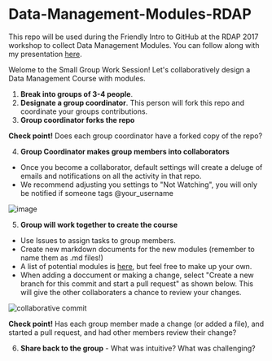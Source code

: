 # Data-Management-Modules-RDAP
This repo will be used during the Friendly Intro to GitHub at the RDAP 2017 workshop to collect Data Management Modules. You can follow along with my presentation [here](https://docs.google.com/presentation/d/1TrFqki9hXt0Aw9YcSACDWdVif2RI237hGkTdypxf3kI/edit?usp=sharing).

Welome to the Small Group Work Session!
Let's collaboratively design a Data Management Course with modules.   

1. **Break into groups of 3-4 people**.
2. **Designate a group coordinator**. This person will fork this repo and coordinate your groups contributions. 
3. **Group coordinator forks the repo** 

**Check point!** Does each group coordinator have a forked copy of the repo?

4. **Group Coordinator makes group members into collaborators**
- Once you become a collaborator, default settings will create a deluge of emails and notifications on all the activity in that repo. 
- We recommend adjusting you settings to "Not Watching", you will only be notified if someone tags @your_username

![image](https://cloud.githubusercontent.com/assets/10601796/24984682/bb7e19d8-1fa3-11e7-9167-90f1301e8be7.png)

5. **Group will work together to create the course**
- Use Issues to assign tasks to group members.
- Create new markdown documents for the new modules (remember to name them as .md files!)
- A list of potential modules is [here](https://github.com/daniellecrobinson/Data-Management-Modules-RDAP/blob/master/Module-Topics.md), but feel free to make up your own.
- When adding a doccument or making a change, select "Create a new branch for this commit and start a pull request" as shown below. This will give the other collaboraters a chance to review your changes.

![collaborative commit](/img/collab-pull-reg-screen-shot.png)

**Check point!** Has each group member made a change (or added a file), and started a pull request, and had other members review their change?

6. **Share back to the group** - What was intuitive? What was challenging?


